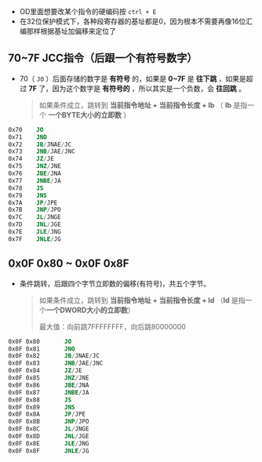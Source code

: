 + OD里面想要改某个指令的硬编码按 `ctrl + E`
+ 在32位保护模式下，各种段寄存器的基址都是0，因为根本不需要再像16位汇编那样根据基址加偏移来定位了

## 70~7F JCC指令（后跟一个有符号数字）

+ 70（ `JO` ）后面存储的数字是 **有符号** 的，如果是 **0~7F** 是 **往下跳** ，如果是超过 **7F** 了，因为这个数字是 **有符号的** ，所以其实是一个负数，会 **往回跳** 。

  > 如果条件成立，跳转到 **当前指令地址 +  当前指令长度 + Ib** （ **Ib** 是指一个 **一个BYTE大小的立即数** ）

```asm
0x70  	JO	
0x71	JNO	
0x72	JB/JNAE/JC	
0x73	JNB/JAE/JNC	
0x74	JZ/JE	
0x75	JNZ/JNE	
0x76	JBE/JNA	
0x77	JNBE/JA	
0x78	JS	
0x79	JNS	
0x7A	JP/JPE	
0x7B	JNP/JPO	
0x7C	JL/JNGE	
0x7D	JNL/JGE	
0x7E	JLE/JNG	
0x7F	JNLE/JG	
```

## 0x0F 0x80 ~ 0x0F 0x8F

+ 条件跳转，后跟四个字节立即数的偏移(有符号)，共五个字节。

  > 如果条件成立，跳转到 **当前指令地址 + 当前指令长度 + Id** （**Id** 是指一个**一个DWORD大小的立即数**）
  >
  > 最大值：向前跳7FFFFFFFF，向后跳80000000			

```asm
0x0F 0x80  		JO	
0x0F 0x81		JNO	
0x0F 0x82		JB/JNAE/JC	
0x0F 0x83		JNB/JAE/JNC	
0x0F 0x84		JZ/JE	
0x0F 0x85		JNZ/JNE	
0x0F 0x86		JBE/JNA	
0x0F 0x87		JNBE/JA	
0x0F 0x88		JS	
0x0F 0x89		JNS	
0x0F 0x8A		JP/JPE	
0x0F 0x8B		JNP/JPO	
0x0F 0x8C		JL/JNGE	
0x0F 0x8D		JNL/JGE	
0x0F 0x8E		JLE/JNG	
0x0F 0x8F		JNLE/JG	
```

